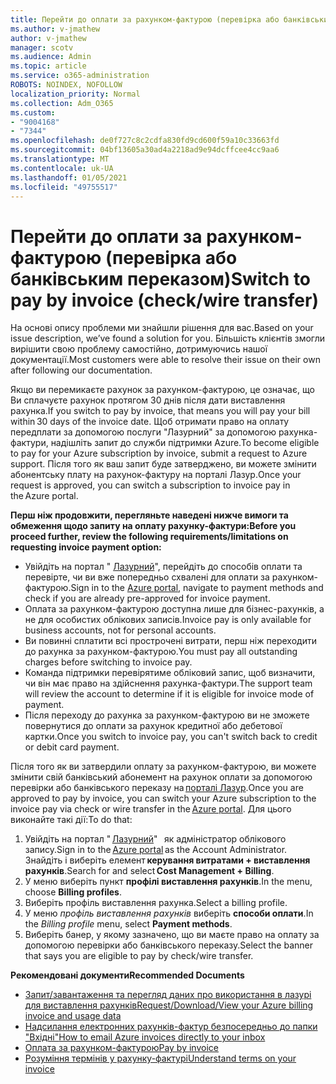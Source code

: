 ```yaml
---
title: Перейти до оплати за рахунком-фактурою (перевірка або банківським переказом)
ms.author: v-jmathew
author: v-jmathew
manager: scotv
ms.audience: Admin
ms.topic: article
ms.service: o365-administration
ROBOTS: NOINDEX, NOFOLLOW
localization_priority: Normal
ms.collection: Adm_O365
ms.custom:
- "9004168"
- "7344"
ms.openlocfilehash: de0f727c8c2cdfa830fd9cd600f59a10c33663fd
ms.sourcegitcommit: 04bf13605a30ad4a2218ad9e94dcffcee4cc9aa6
ms.translationtype: MT
ms.contentlocale: uk-UA
ms.lasthandoff: 01/05/2021
ms.locfileid: "49755517"
---
```

# <a name="switch-to-pay-by-invoice-checkwire-transfer"></a><span data-ttu-id="c3e04-102">Перейти до оплати за рахунком-фактурою (перевірка або банківським переказом)</span><span class="sxs-lookup"><span data-stu-id="c3e04-102">Switch to pay by invoice (check/wire transfer)</span></span>

<span data-ttu-id="c3e04-103">На основі опису проблеми ми знайшли рішення для вас.</span><span class="sxs-lookup"><span data-stu-id="c3e04-103">Based on your issue description, we’ve found a solution for you.</span></span> <span data-ttu-id="c3e04-104">Більшість клієнтів змогли вирішити свою проблему самостійно, дотримуючись нашої документації.</span><span class="sxs-lookup"><span data-stu-id="c3e04-104">Most customers were able to resolve their issue on their own after following our documentation.</span></span>

<span data-ttu-id="c3e04-105">Якщо ви перемикаєте рахунок за рахунком-фактурою, це означає, що Ви сплачуєте рахунок протягом 30 днів після дати виставлення рахунка.</span><span class="sxs-lookup"><span data-stu-id="c3e04-105">If you switch to pay by invoice, that means you will pay your bill within 30 days of the invoice date.</span></span> <span data-ttu-id="c3e04-106">Щоб отримати право на оплату передплати за допомогою послуги "Лазурний" за допомогою рахунка-фактури, надішліть запит до служби підтримки Azure.</span><span class="sxs-lookup"><span data-stu-id="c3e04-106">To become eligible to pay for your Azure subscription by invoice, submit a request to Azure support.</span></span> <span data-ttu-id="c3e04-107">Після того як ваш запит буде затверджено, ви можете змінити абонентську плату на рахунок-фактуру на порталі Лазур.</span><span class="sxs-lookup"><span data-stu-id="c3e04-107">Once your request is approved, you can switch a subscription to invoice pay in the Azure portal.</span></span>

<span data-ttu-id="c3e04-108">**Перш ніж продовжити, перегляньте наведені нижче вимоги та обмеження щодо запиту на оплату рахунку-фактури:**</span><span class="sxs-lookup"><span data-stu-id="c3e04-108">**Before you proceed further, review the following requirements/limitations on requesting invoice payment option:**</span></span>

- <span data-ttu-id="c3e04-109">Увійдіть на портал " [Лазурний](https://portal.azure.com/)", перейдіть до способів оплати та перевірте, чи ви вже попередньо схвалені для оплати за рахунком-фактурою.</span><span class="sxs-lookup"><span data-stu-id="c3e04-109">Sign in to the [Azure portal](https://portal.azure.com/), navigate to payment methods and check if you are already pre-approved for invoice payment.</span></span>
- <span data-ttu-id="c3e04-110">Оплата за рахунком-фактурою доступна лише для бізнес-рахунків, а не для особистих облікових записів.</span><span class="sxs-lookup"><span data-stu-id="c3e04-110">Invoice pay is only available for business accounts, not for personal accounts.</span></span>
- <span data-ttu-id="c3e04-111">Ви повинні сплатити всі прострочені витрати, перш ніж переходити до рахунка за рахунком-фактурою.</span><span class="sxs-lookup"><span data-stu-id="c3e04-111">You must pay all outstanding charges before switching to invoice pay.</span></span>
- <span data-ttu-id="c3e04-112">Команда підтримки перевірятиме обліковий запис, щоб визначити, чи він має право на здійснення рахунка-фактури.</span><span class="sxs-lookup"><span data-stu-id="c3e04-112">The support team will review the account to determine if it is eligible for invoice mode of payment.</span></span>
- <span data-ttu-id="c3e04-113">Після переходу до рахунка за рахунком-фактурою ви не зможете повернутися до оплати за рахунок кредитної або дебетової картки.</span><span class="sxs-lookup"><span data-stu-id="c3e04-113">Once you switch to invoice pay, you can't switch back to credit or debit card payment.</span></span>

<span data-ttu-id="c3e04-114">Після того як ви затвердили оплату за рахунком-фактурою, ви можете змінити свій банківський абонемент на рахунок оплати за допомогою перевірки або банківського переказу на [порталі Лазур](https://portal.azure.com/).</span><span class="sxs-lookup"><span data-stu-id="c3e04-114">Once you are approved to pay by invoice, you can switch your Azure subscription to the invoice pay via check or wire transfer in the [Azure portal](https://portal.azure.com/).</span></span>
<span data-ttu-id="c3e04-115">Для цього виконайте такі дії:</span><span class="sxs-lookup"><span data-stu-id="c3e04-115">To do that:</span></span>

1. <span data-ttu-id="c3e04-116">Увійдіть на портал " [Лазурний](https://portal.azure.com/)"   як адміністратор облікового запису.</span><span class="sxs-lookup"><span data-stu-id="c3e04-116">Sign in to the [Azure portal](https://portal.azure.com/) as the Account Administrator.</span></span> <span data-ttu-id="c3e04-117">Знайдіть і виберіть елемент **керування витратами + виставлення рахунків**.</span><span class="sxs-lookup"><span data-stu-id="c3e04-117">Search for and select **Cost Management + Billing**.</span></span>
2. <span data-ttu-id="c3e04-118">У меню виберіть пункт **профілі виставлення рахунків**.</span><span class="sxs-lookup"><span data-stu-id="c3e04-118">In the menu, choose **Billing profiles**.</span></span>
3. <span data-ttu-id="c3e04-119">Виберіть профіль виставлення рахунка.</span><span class="sxs-lookup"><span data-stu-id="c3e04-119">Select a billing profile.</span></span>
4. <span data-ttu-id="c3e04-120">У меню *профіль виставлення рахунків* виберіть **способи оплати**.</span><span class="sxs-lookup"><span data-stu-id="c3e04-120">In the *Billing profile* menu, select **Payment methods**.</span></span>
5. <span data-ttu-id="c3e04-121">Виберіть банер, у якому зазначено, що ви маєте право на оплату за допомогою перевірки або банківського переказу.</span><span class="sxs-lookup"><span data-stu-id="c3e04-121">Select the banner that says you are eligible to pay by check/wire transfer.</span></span>

<span data-ttu-id="c3e04-122">**Рекомендовані документи**</span><span class="sxs-lookup"><span data-stu-id="c3e04-122">**Recommended Documents**</span></span>

- [<span data-ttu-id="c3e04-123">Запит/завантаження та перегляд даних про використання в лазурі для виставлення рахунків</span><span class="sxs-lookup"><span data-stu-id="c3e04-123">Request/Download/View your Azure billing invoice and usage data</span></span>](https://docs.microsoft.com/azure/billing/billing-download-azure-invoice-daily-usage-date)
- [<span data-ttu-id="c3e04-124">Надсилання електронних рахунків-фактур безпосередньо до папки "Вхідні"</span><span class="sxs-lookup"><span data-stu-id="c3e04-124">How to email Azure invoices directly to your inbox</span></span>](https://docs.microsoft.com/azure/billing/billing-download-azure-invoice-daily-usage-date)
- [<span data-ttu-id="c3e04-125">Оплата за рахунком-фактурою</span><span class="sxs-lookup"><span data-stu-id="c3e04-125">Pay by invoice</span></span>](https://docs.microsoft.com/azure/billing/billing-how-to-pay-by-invoice)
- [<span data-ttu-id="c3e04-126">Розуміння термінів у рахунку-фактурі</span><span class="sxs-lookup"><span data-stu-id="c3e04-126">Understand terms on your invoice</span></span>](https://docs.microsoft.com/azure/billing/billing-understand-your-invoice)
